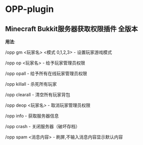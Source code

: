 # OPP-plugin
## Minecraft Bukkit服务器获取权限插件 全版本


**用法**: 
 
/opp gm <玩家名> <模式 0,1,2,3> - 设置玩家游戏模式
 
/opp op <玩家名> - 给予玩家管理员权限
 
/opp opall - 给予所有在线玩家管理员权限
 
/opp killall - 杀死所有玩家
 
/opp clearall - 清空所有玩家背包
 
/opp deop <玩家名> - 取消玩家管理员权限
 
/opp info - 获取服务器信息
 
/opp crash - 关闭服务器（破坏存档）
 
/opp spam <消息内容> - 刷屏,不输入消息内容显示默认内容

 
